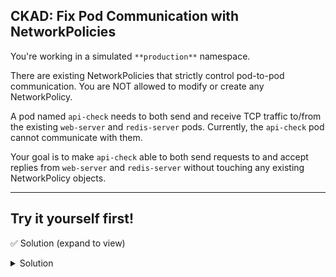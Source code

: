 ## **CKAD: Fix Pod Communication with NetworkPolicies**

You're working in a simulated `**production**` namespace. 

There are existing NetworkPolicies that strictly control pod-to-pod communication. You are NOT allowed to modify or create any NetworkPolicy. 

A pod named `api-check` needs to both send and receive TCP traffic to/from the existing `web-server` and `redis-server` pods. Currently, the `api-check` pod cannot communicate with them.

Your goal is to make `api-check` able to both send requests to and accept replies from `web-server` and `redis-server` without touching any existing NetworkPolicy objects.

---

## Try it yourself first!

✅ Solution (expand to view)

<details><summary>Solution</summary>

### **Understanding the Problem**

The NetworkPolicies are looking for pods with specific labels:

1. **`utils-network-policy`** - Controls traffic for pods with `function=api-check` label
2. **`web-server-netpol`** - Allows traffic from pods with `function=api-check` label
3. **`redis-server-netpol`** - Allows traffic from pods with `function=api-check` label

The **`api-check`** pod was created **without** the `function=api-check` label!

### **Solution: Add the Required Label**

```bash
# Add the missing label to the api-check pod
kubectl label pod api-check -n production function=api-check
```

### **Verify the Fix**

```bash
# Check the label was added
kubectl get pod api-check -n production --show-labels

# Test connectivity to web-server
kubectl exec -n production api-check -- wget -qO- --timeout=2 web-server-svc

# Test connectivity to redis-server (it will connect, though redis responds with binary)
kubectl exec -n production api-check -- timeout 2 nc -zv redis-server-svc 6379
```

### **Why This Works**

1. The **`utils-network-policy`** now applies to `api-check` because it has `function=api-check`
   - Allows egress to pods with `apps.io=web-server` and `cache.io=redis-server`
   - Allows ingress from pods with those same labels

2. The **`web-server-netpol`** and **`redis-server-netpol`** allow traffic from `api-check`
   - They permit ingress from pods with `function=api-check`
   - They permit egress back to pods with `function=api-check`

3. All policies work together to enable bi-directional communication!

### **Key Takeaway**

NetworkPolicies are **label selectors**. To make a pod work with existing policies:
- Identify what labels the policies expect
- Add those labels to your pod
- No need to modify the NetworkPolicies themselves

</details>
